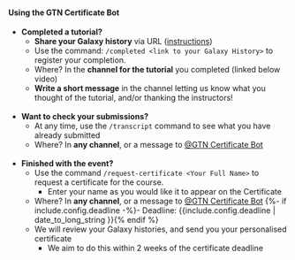 #### Using the GTN Certificate Bot

- **Completed a tutorial?**
  - **Share your Galaxy history** via URL ([instructions](https://training.galaxyproject.org/training-material/faqs/galaxy/histories_sharing.html))
  - Use the command: `/completed <link to your Galaxy History>` to register your completion.
  - Where? In the **channel for the tutorial** you completed (linked below video)
  - **Write a short message** in the channel letting us know what you thought of the tutorial, and/or thanking the instructors!
<br><br>
- **Want to check your submissions?**
  - At any time, use the `/transcript` command to see what you have already submitted
  - Where? In **any channel**, or a message to [@GTN Certificate Bot](https://gtnsmrgsbord.slack.com/app_redirect?channel=U02EWBWKWKT)
<br><br>
- **Finished with the event?**
  - Use the command `/request-certificate <Your Full Name>` to request a certificate for the course.
    - Enter your name as you would like it to appear on the Certificate
  - Where? In **any channel**, or a message to [@GTN Certificate Bot](https://gtnsmrgsbord.slack.com/app_redirect?channel=U02EWBWKWKT)
  {%- if include.config.deadline -%}- Deadline: {{include.config.deadline | date_to_long_string }}{% endif %}
  - We will review your Galaxy histories, and send you your personalised certificate
    - We aim to do this within 2 weeks of the certificate deadline

